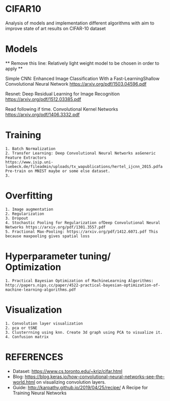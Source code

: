 # CIFAR10
Analysis of models and implementation different algorithms with aim to improve state of art results on CIFAR-10 dataset

# Models
** Remove this line: Relatively light weight model to be chosen in order to apply **

Simple CNN: Enhanced Image Classification With a Fast-LearningShallow Convolutional Neural Network
https://arxiv.org/pdf/1503.04596.pdf

Resnet: Deep Residual Learning for Image Recognition https://arxiv.org/pdf/1512.03385.pdf

Read following if time.
Convolutional Kernel Networks
https://arxiv.org/pdf/1406.3332.pdf

# Training
    1. Batch Normalization 
    2. Transfer Learning: Deep Convolutional Neural Networks asGeneric Feature Extractors
    https://www.isip.uni-luebeck.de/fileadmin/uploads/tx_wapublications/hertel_ijcnn_2015.pdfa
    Pre-train on MNIST maybe or some else dataset.
    3.
  

# Overfitting
    1. Image augmentation 
    2. Regularization 
    3. Dropout
    4. Stochastic Pooling for Regularization ofDeep Convolutional Neural Networks https://arxiv.org/pdf/1301.3557.pdf 
    5. Fractional Max-Pooling: https://arxiv.org/pdf/1412.6071.pdf This because maxpooling gives spatial loss
    
# Hyperparameter tuning/ Optimization
    1. Practical Bayesian Optimization of MachineLearning Algorithms: http://papers.nips.cc/paper/4522-practical-bayesian-optimization-of-machine-learning-algorithms.pdf
  

# Visualization
    1. Convolution layer visualization 
    2. pca or tSNE
    3. Clusterrning using knn. Create 3d graph using PCA to visualize it.
    4. Confusion matrix


# REFERENCES
* Dataset: https://www.cs.toronto.edu/~kriz/cifar.html
* Blog: https://blog.keras.io/how-convolutional-neural-networks-see-the-world.html on visualizing convolution layers.
* Guide: http://karpathy.github.io/2019/04/25/recipe/ A Recipe for Training Neural Networks
